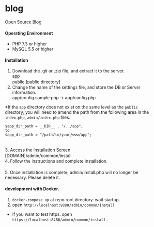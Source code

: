 blog
====

Open Source Blog

#### Operating Environment
* PHP 7.3 or higher
* MySQL 5.5 or higher


#### Installation

1. Download the .git or .zip file, and extract it to the server.  
app  
public [public directory]
　  
2. Change the name of the settings file, and store the DB or Server information.  
app/config.sample.php -> app/config.php  

 *If the `app` directory does not exist on the same level as the `public` directory,
you will need to amend the path from the following area in the `index.php`, `admin/index.php` files.  

```
$app_dir_path = __DIR__ . "/../app";
to
$app_dir_path = "/path/to/your/www/app";
```
　  
3. Access the Installation Screen  
[DOMAIN]/admin/common/install
　  
4. Follow the instructions and complete installation.  
　  
5. Once installation is complete, admin/install.php will no longer be necessary. Please delete it.


#### development with Docker.

1. `docker-compose up` at repo root directory. wait startup.
2. open `http://localhost:8080/admin/common/install`

* If you want to test https. open `https://localhost:8480/admin/common/install` .
